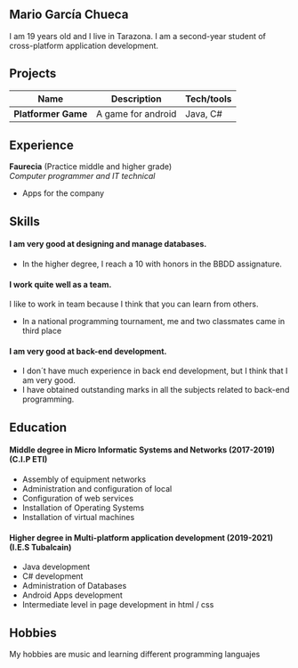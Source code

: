 ## Mario García Chueca

I am 19 years old and I live in Tarazona. I am a second-year student of cross-platform application development.

## Projects

| Name                         | Description       | Tech/tools        |
| ---------------------------- | ----------------- | ----------------- |
| **Platformer Game**      | A game for android | Java, C# |

## Experience

**Faurecia** (Practice middle and higher grade)  
_Computer programmer and IT technical_

- Apps for the company

## Skills

#### I am very good at designing and manage databases.

- In the higher degree, I reach a 10 with honors in the BBDD assignature.

#### I work quite well as a team.

I like to work in team because I think that you can learn from others.

- In a national programming tournament, me and two classmates came in third place

#### I am very good at back-end development.

- I don´t have much experience in back end development, but I think that I am very good.
- I have obtained outstanding marks in all the subjects related to back-end programming.

## Education

#### Middle degree in Micro Informatic Systems and Networks (2017-2019) (C.I.P ETI)

- Assembly of equipment networks 
- Administration and configuration of local
- Configuration of web services
- Installation of Operating Systems
- Installation of virtual machines


#### Higher degree in Multi-platform application development (2019-2021) (I.E.S Tubalcain)

- Java development
- C# development
- Administration of Databases
- Android Apps development
- Intermediate level in page development in html / css


## Hobbies

My hobbies are music and learning different programming languajes
